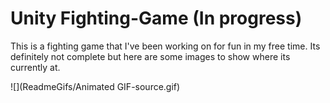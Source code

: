 # Unity Fighting-Game (In progress)

This is a fighting game that I've been working on for fun in my free time. Its definitely not complete but here are some images to show where its currently at.

![](ReadmeGifs/Animated GIF-source.gif)
